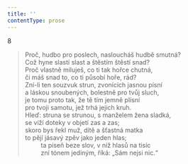 ```yaml
---
title: ''
contentType: prose
---
```


8

> Proč, hudbo pro poslech, nasloucháš hudbě smutná?  
> Což hyne slastí slast a štěstím štěstí snad?  
> Proč vlastně miluješ, co ti tak hořce chutná,  
> či máš snad to, co ti působí hoře, rád?  
> Zní-li ten souzvuk strun, zvonících jasnou písní  
> a láskou snoubených, bolestně pro tvůj sluch,  
> je tomu proto tak, že tě tím jemně plísní  
> pro tvoji samotu, jež trhá jejich kruh.  
> Hleď: struna se strunou, s manželem žena sladká,  
> se víží doteky v objetí zas a zas;  
> skoro bys řekl muž, dítě a šťastná matka  
> to pějí jásavý zpěv jako jeden hlas;  
>          ta píseň beze slov, v níž hlasů na tisíc  
>          zní tónem jediným, říká: „Sám nejsi nic.“
